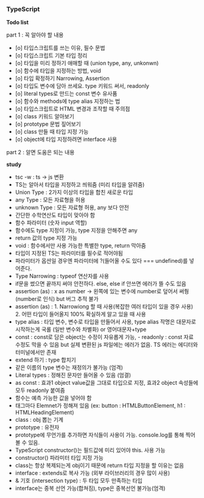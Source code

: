 <h3>TypeScript</h3>

<b>Todo list</b>

part 1 : 꼭 알아야 할 내용

- [o] 타입스크립트를 쓰는 이유, 필수 문법
- [o] 타입스크립트 기본 타입 정리
- [o] 타입을 미리 정하기 애매할 때 (union type, any, unkonwn)
- [o] 함수에 타입을 지정하는 방법, void
- [o] 타입 확정하기 Narrowing, Assertion
- [o] 타입도 변수에 담아 쓰세요. type 키워드 써서, readonly
- [o] literal types로 만드는 const 변수 유사품
- [o] 함수와 methods에 type alias 지정하는 법
- [o] 타입스크립트로 HTML 변경과 조작할 때 주의점
- [o] class 키워드 알아보기
- [o] prototype 문법 짚어보기
- [o] class 만들 때 타입 지정 가능
- [o] object에 타입 지정하려면 interface 사용

part 2 : 알면 도움은 되는 내용

<b>study</b>

- tsc -w : ts -> js 변환
- TS는 알아서 타입을 지정하고 씌워줌 (미리 타입을 알려줌)
- Union Type : 2가지 이상의 타입을 합친 새로운 타입
- any Type : 모든 자료형을 허용
- unknown Type : 모든 자료형 허용, any 보다 안전
- 간단한 수학연산도 타입이 맞아야 함
- 함수 파라미터 (숫자 input 역할)
- 함수에도 type 지정이 가능, type 지정을 안해주면 any
- return 값의 type 지정 가능
- void : 함수에서만 사용 가능한 특별한 type, return 막아줌
- 타입이 지정된 TS는 파라미터를 필수로 적어야됨
- 파라미터가 옵션일 경우엔 파라미터에 ?(들어올 수도 있다 === undefined)를 넣어준다.
- Type Narrowing : typeof 연산자를 사용
- if문을 썼으면 끝까지 써야 안전하다. else, else if 안쓰면 에러가 뜰 수도 있음
- assertion (as) : x as number -> 왼쪽에 있는 변수에 number로 덮어서 써줭 (number로 인식) but 버그 추적 불가
- assertion (as) : 1. Narrowiong 할 때 사용(복잡한 여러 타입이 있을 경우 사용) 2. 어떤 타입이 들어올지 100% 확실하게 알고 있을 때 사용
- type alias : 타입 변수, 변수로 타입을 만들어서 사용, type alias 작명은 대문자로 시작하는게 국롤 (일반 변수와 차별화) or 영어대문자+type
- const : const로 담은 object는 수정이 자유롭게 가능, - readonly : const 자료 수정도 막을 수 있음 but 실제 변환된 js 파일에는 에러가 없음. TS 에러는 에디터와 터미널에서만 존재
- extend 하기 : type 합치기
- 같은 이름의 type 변수는 재정의가 불가능 (엄격)
- Literal types : 정해진 문자만 들어올 수 있음 (엄결)
- as const : 효과1 object value값을 그대로 타입으로 지정, 효과2 object 속성들에 모두 readonly 붙여줌
- 함수는 예측 가능한 값을 넣어야 함
- 태그마다 Elemnet가 정해져 있음 (ex: button : HTMLButtonElement, h1 : HTMLHeadingElement)
- class : obj 뽑는 기계
- prototype : 유전자
- prototype에 무언가를 추가하면 자식들이 사용이 가능. console.log를 통해 찍어볼 수 있음.
- TypeScript constructor()는 필드값에 미리 있어야 this. 사용 가능
- constructor() 파라미터 타입 지정 가능
- class는 항상 복제되는게 obj이기 때문에 return 타입 지정을 할 이유는 없음
- interface : extends로 복사 가능 (외부 라이브러리의 경우 많이 사용)
- & 기호 (intersection type) : 두 타입 모두 만족하는 타입
- interface는 중복 선언 가능(합쳐짐), type은 중복선언 불가능(엄격)
